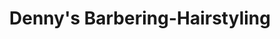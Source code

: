 ---
title: "Denny's Barbering-Hairstyling"
url: /bethlehem/dennys-barbering-hairstyling/
shop: hairdresser
---